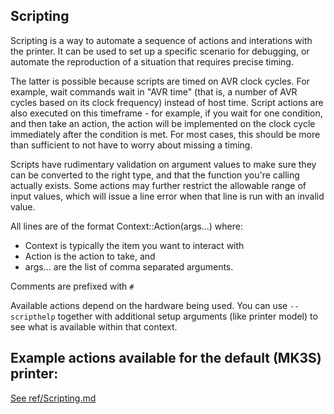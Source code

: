 ## Scripting

Scripting is a way to automate a sequence of actions and interations with the printer. It can be used to set up a
specific scenario for debugging, or automate the reproduction of a situation that requires precise timing.

The latter is possible because scripts are timed on AVR clock cycles. For example, wait commands wait in "AVR time"
(that is, a number of AVR cycles based on its clock frequency) instead of host time. Script actions are also executed
on this timeframe - for example, if you wait for one condition, and then take an action, the action will be implemented
on the clock cycle immediately after the condition is met. For most cases, this should be more than sufficient to not
have to worry about missing a timing.

Scripts have rudimentary validation on argument values to make sure they can be converted to the right type, and that
the function you're calling actually exists. Some actions may further restrict the allowable range of input values,
which will issue a line error when that line is run with an invalid value.

All lines are of the format Context::Action(args...) where:
- Context is typically the item you want to interact with
- Action is the action to take, and
- args... are the list of comma separated arguments.

Comments are prefixed with `#`

Available actions depend on the hardware being used. You can use `--scripthelp` together with additional
setup arguments (like printer model) to see what is available within that context.

## Example actions available for the default (MK3S) printer:

[See ref/Scripting.md](../ref/Scripting.md)
